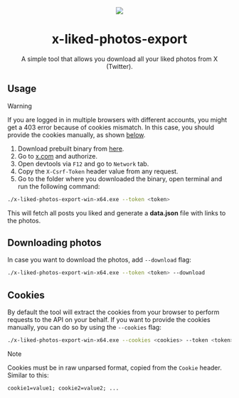 <p align="center">
  <img src="/assets/icon.ico" />
</p>

<h1 align="center">x-liked-photos-export</h1>

<p align="center">A simple tool that allows you download all your liked photos from X (Twitter).</p>

## Usage

> [!WARNING]  
> If you are logged in in multiple browsers with different accounts, you might get a 403 error because of cookies mismatch. In this case, you should provide the cookies manually, as shown [below](#cookies).

1. Download prebuilt binary from [here](https://github.com/jokelbaf/x-liked-photos-export/releases/latest).
2. Go to [x.com](https://x.com) and authorize.
3. Open devtools via `F12` and go to `Network` tab.
4. Copy the `X-Csrf-Token` header value from any request.
5. Go to the folder where you downloaded the binary, open terminal and run the following command:

```bash
./x-liked-photos-export-win-x64.exe --token <token>
```

This will fetch all posts you liked and generate a **data.json** file with links to the photos.

## Downloading photos

In case you want to download the photos, add `--download` flag:

```bash
./x-liked-photos-export-win-x64.exe --token <token> --download
```

## Cookies

By default the tool will extract the cookies from your browser to perform requests to the API on your behalf. If you want to provide the cookies manually, you can do so by using the `--cookies` flag:

```bash
./x-liked-photos-export-win-x64.exe --cookies <cookies> --token <token>
```

> [!NOTE]  
> Cookies must be in raw unparsed format, copied from the `Cookie` header. Similar to this:
> ```
> cookie1=value1; cookie2=value2; ...
> ```
